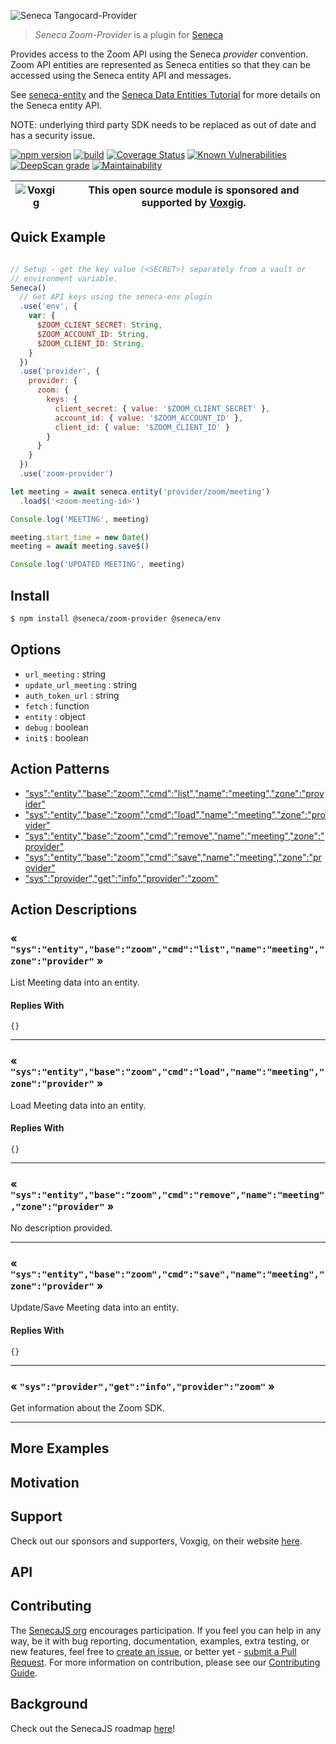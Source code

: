 ![Seneca Tangocard-Provider](http://senecajs.org/files/assets/seneca-logo.png)

> _Seneca Zoom-Provider_ is a plugin for [Seneca](http://senecajs.org)


Provides access to the Zoom API using the Seneca *provider*
convention. Zoom API entities are represented as Seneca entities so
that they can be accessed using the Seneca entity API and messages.

See [seneca-entity](https://github.com/senecajs/seneca-entity/blob/master/README.md) and the [Seneca Data
Entities
Tutorial](https://senecajs.org/docs/tutorials/understanding-data-entities.html) for more details on the Seneca entity API.

NOTE: underlying third party SDK needs to be replaced as out of date and has a security issue.

[![npm version](https://img.shields.io/npm/v/@seneca/tangocard-provider.svg)](https://npmjs.com/package/@seneca/tangocard-provider)
[![build](https://github.com/senecajs/seneca-tangocard-provider/actions/workflows/build.yml/badge.svg)](https://github.com/senecajs/seneca-tangocard-provider/actions/workflows/build.yml)
[![Coverage Status](https://coveralls.io/repos/github/senecajs/seneca-tangocard-provider/badge.svg?branch=main)](https://coveralls.io/github/senecajs/seneca-tangocard-provider?branch=main)
[![Known Vulnerabilities](https://snyk.io/test/github/senecajs/seneca-tangocard-provider/badge.svg)](https://snyk.io/test/github/senecajs/seneca-tangocard-provider)
[![DeepScan grade](https://deepscan.io/api/teams/5016/projects/19462/branches/505954/badge/grade.svg)](https://deepscan.io/dashboard#view=project&tid=5016&pid=19462&bid=505954)
[![Maintainability](https://api.codeclimate.com/v1/badges/f76e83896b731bb5d609/maintainability)](https://codeclimate.com/github/senecajs/seneca-tangocard-provider/maintainability)


| ![Voxgig](https://www.voxgig.com/res/img/vgt01r.png) | This open source module is sponsored and supported by [Voxgig](https://www.voxgig.com). |
|---|---|


## Quick Example


```js

// Setup - get the key value (<SECRET>) separately from a vault or
// environment variable.
Seneca()
  // Get API keys using the seneca-env plugin
  .use('env', {
    var: {
      $ZOOM_CLIENT_SECRET: String,
      $ZOOM_ACCOUNT_ID: String,
      $ZOOM_CLIENT_ID: String,
    }
  })
  .use('provider', {
    provider: {
      zoom: {
        keys: {
          client_secret: { value: '$ZOOM_CLIENT_SECRET' },
          account_id: { value: '$ZOOM_ACCOUNT_ID' },
          client_id: { value: '$ZOOM_CLIENT_ID' }
        }
      }
    }
  })
  .use('zoom-provider')

let meeting = await seneca.entity('provider/zoom/meeting')
  .load$('<zoom-meeting-id>')

Console.log('MEETING', meeting)

meeting.start_time = new Date()
meeting = await meeting.save$()

Console.log('UPDATED MEETING', meeting)

```

## Install

```sh
$ npm install @seneca/zoom-provider @seneca/env
```



<!--START:options-->


## Options

* `url_meeting` : string
* `update_url_meeting` : string
* `auth_token_url` : string
* `fetch` : function
* `entity` : object
* `debug` : boolean
* `init$` : boolean


<!--END:options-->

<!--START:action-list-->


## Action Patterns

* ["sys":"entity","base":"zoom","cmd":"list","name":"meeting","zone":"provider"](#-sysentitybasezoomcmdlistnamemeetingzoneprovider-)
* ["sys":"entity","base":"zoom","cmd":"load","name":"meeting","zone":"provider"](#-sysentitybasezoomcmdloadnamemeetingzoneprovider-)
* ["sys":"entity","base":"zoom","cmd":"remove","name":"meeting","zone":"provider"](#-sysentitybasezoomcmdremovenamemeetingzoneprovider-)
* ["sys":"entity","base":"zoom","cmd":"save","name":"meeting","zone":"provider"](#-sysentitybasezoomcmdsavenamemeetingzoneprovider-)
* ["sys":"provider","get":"info","provider":"zoom"](#-sysprovidergetinfoproviderzoom-)


<!--END:action-list-->

<!--START:action-desc-->


## Action Descriptions

### &laquo; `"sys":"entity","base":"zoom","cmd":"list","name":"meeting","zone":"provider"` &raquo;

List Meeting data into an entity.





#### Replies With


```
{}
```


----------
### &laquo; `"sys":"entity","base":"zoom","cmd":"load","name":"meeting","zone":"provider"` &raquo;

Load Meeting data into an entity.





#### Replies With


```
{}
```


----------
### &laquo; `"sys":"entity","base":"zoom","cmd":"remove","name":"meeting","zone":"provider"` &raquo;

No description provided.



----------
### &laquo; `"sys":"entity","base":"zoom","cmd":"save","name":"meeting","zone":"provider"` &raquo;

Update/Save Meeting data into an entity.





#### Replies With


```
{}
```


----------
### &laquo; `"sys":"provider","get":"info","provider":"zoom"` &raquo;

Get information about the Zoom SDK.



----------


<!--END:action-desc-->

## More Examples

## Motivation

## Support

Check out our sponsors and supporters, Voxgig, on their website [here](https://www.voxgig.com).

## API

## Contributing

The [SenecaJS org](http://senecajs.org/) encourages participation. If you feel you can help in any way, be
it with bug reporting, documentation, examples, extra testing, or new features, feel free
to [create an issue](https://github.com/senecajs/seneca-maintain/issues/new), or better yet - [submit a Pull Request](https://github.com/senecajs/seneca-maintain/pulls). For more
information on contribution, please see our [Contributing Guide](http://senecajs.org/contribute).

## Background

Check out the SenecaJS roadmap [here](https://senecajs.org/roadmap/)!
